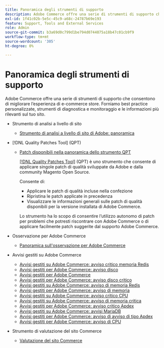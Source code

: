 ```yaml
---
title: Panoramica degli strumenti di supporto
description: Adobe Commerce offre una serie di strumenti di supporto che consentono di migliorare l’esperienza di e-commerce store. Forniamo best practice personalizzate, strumenti di diagnostica e monitoraggio e le informazioni più rilevanti sul tuo sito.
exl-id: 1f41c02b-5e5c-45c9-a68c-24787b69e193
feature: Support, Tools and External Services
role: Admin
source-git-commit: b3a69d0c799d1be794d0744875a18b47c01cb9f9
workflow-type: tm+mt
source-wordcount: '305'
ht-degree: 0%

---
```


# Panoramica degli strumenti di supporto

Adobe Commerce offre una serie di strumenti di supporto che consentono di migliorare l’esperienza di e-commerce store. Forniamo best practice personalizzate, strumenti di diagnostica e monitoraggio e le informazioni più rilevanti sul tuo sito.

* Strumento di analisi a livello di sito

   * [Strumento di analisi a livello di sito di Adobe: panoramica](https://experienceleague.adobe.com/it/docs/commerce-operations/tools/site-wide-analysis-tool/intro)

* [!DNL Quality Patches Tool] (QPT)

   * [Patch disponibili nella panoramica dello strumento QPT](https://experienceleague.adobe.com/it/docs/commerce-operations/tools/quality-patches-tool/patches-available-in-qpt/patches-available-in-qpt-tool-overview)

     [[!DNL Quality Patches Tool]](https://github.com/magento/quality-patches) (QPT) è uno strumento che consente di applicare singole patch di qualità sviluppate da Adobe e dalla community Magento Open Source.

     Consente di:

      * Applicare le patch di qualità incluse nella confezione
      * Ripristina le patch applicate in precedenza
      * Visualizzare le informazioni generali sulle patch di qualità disponibili per la versione installata di Adobe Commerce.

     Lo strumento ha lo scopo di consentire l’utilizzo autonomo di patch per problemi che potresti riscontrare con Adobe Commerce o di applicare facilmente patch suggerite dal supporto Adobe Commerce.

* Osservazione per Adobe Commerce

   * [Panoramica sull&#39;osservazione per Adobe Commerce](https://experienceleague.adobe.com/it/docs/commerce-operations/tools/observation-for-adobe-commerce/intro)

* Avvisi gestiti su Adobe Commerce
   * [Avvisi gestiti su Adobe Commerce: avviso critico memoria Redis](https://experienceleague.adobe.com/it/docs/commerce-operations/tools/managed-alerts-for-adobe-commerce/managed-alerts-on-magento-commerce-redis-memory-critical-alert)
   * [Avvisi gestiti per Adobe Commerce: avviso disco](https://experienceleague.adobe.com/it/docs/commerce-operations/tools/managed-alerts-for-adobe-commerce/managed-alerts-for-magento-commerce-disk-warning-alert)
   * [Avvisi gestiti per Adobe Commerce](https://experienceleague.adobe.com/it/docs/commerce-operations/tools/managed-alerts-for-adobe-commerce/managed-alerts-for-magento-commerce)
   * [Avvisi gestiti per Adobe Commerce: avviso disco critico](https://experienceleague.adobe.com/it/docs/commerce-operations/tools/managed-alerts-for-adobe-commerce/managed-alerts-for-magento-commerce-disk-critical-alert)
   * [Avvisi gestiti su Adobe Commerce: avviso di memoria Redis](https://experienceleague.adobe.com/it/docs/commerce-operations/tools/managed-alerts-for-adobe-commerce/managed-alerts-on-magento-commerce-redis-memory-warning-alert)
   * [Avvisi gestiti per Adobe Commerce: avviso di memoria](https://experienceleague.adobe.com/it/docs/commerce-operations/tools/managed-alerts-for-adobe-commerce/managed-alerts-for-magento-commerce-memory-warning-alert)
   * [Avvisi gestiti su Adobe Commerce: avviso critico CPU](https://experienceleague.adobe.com/it/docs/commerce-operations/tools/managed-alerts-for-adobe-commerce/managed-alerts-on-magento-commerce-cpu-critical-alert)
   * [Avvisi gestiti su Adobe Commerce: avviso di memoria critica](https://experienceleague.adobe.com/it/docs/commerce-operations/tools/managed-alerts-for-adobe-commerce/managed-alerts-on-magento-commerce-memory-critical-alert)
   * [Avvisi gestiti per Adobe Commerce: avviso critico Apdex](https://experienceleague.adobe.com/it/docs/commerce-operations/tools/managed-alerts-for-adobe-commerce/managed-alerts-for-magento-commerce-apdex-critical-alert)
   * [Avvisi gestiti su Adobe Commerce: avvisi MariaDB](https://experienceleague.adobe.com/it/docs/commerce-operations/tools/managed-alerts-for-adobe-commerce/managed-alerts-on-magento-commerce-mariadb-alerts)
   * [Avvisi gestiti per Adobe Commerce: avviso di avviso di tipo Apdex](https://experienceleague.adobe.com/it/docs/commerce-operations/tools/managed-alerts-for-adobe-commerce/managed-alerts-for-magento-commerce-apdex-warning-alert)
   * [Avvisi gestiti per Adobe Commerce: avviso di CPU](https://experienceleague.adobe.com/it/docs/commerce-operations/tools/managed-alerts-for-adobe-commerce/managed-alerts-for-magento-commerce-cpu-warning-alert)
* Strumento di valutazione del sito Commerce
   * [Valutazione del sito Commerce](https://experienceleague.adobe.com/tools/commerce-site-assessment/index.html?lang=it)
